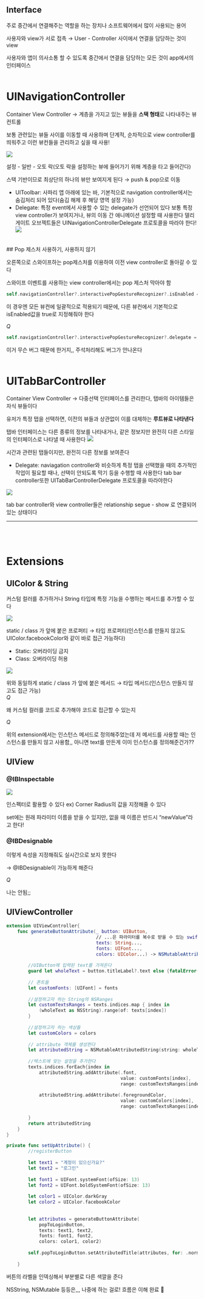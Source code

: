 ## Interface

주로 중간에서 연결해주는 역할을 하는 장치나 소프트웨어에서 많이 사용되는 용어

사용자와 view가 서로 접촉 → User - Controller 사이에서 연결을 담당하는 것이 view

사용자와 앱이 의사소통 할 수 있도록 중간에서 연결을 담당하는 모든 것이 app에서의 인터페이스
<br>
<br>
# UINavigationController

Container View Controller → 계층을 가지고 있는 뷰들을 **스택 형태**로 나타내주는 뷰 컨트롤

보통 관련있는 뷰들 사이를 이동할 때 사용하며 단계적, 순차적으로 view controller를 띄워주고 이런 뷰컨들을 관리하고 싶을 때 사용!

![](https://images.velog.io/images/enchantee/post/c791ca1d-ea14-4147-b801-2426c9fad476/%EC%8A%A4%ED%81%AC%EB%A6%B0%EC%83%B7_2022-03-30_%EC%98%A4%ED%9B%84_2.32.45.png)

설정 - 일반 - 오토 락(오토 락을 설정하는 뷰에 들어가기 위해 계층을 타고 들어간다)

스택 기반이므로 최상단의 하나의 뷰만 보여지게 된다 → push & pop으로 이동

- UIToolbar: 사파리 앱 아래에 있는 바, 기본적으로 navigation controller에서는 숨김처리 되어 있다(숨김 해제 후 해당 영역 설정 가능)
- Delegate: 특정 event에서 사용할 수 있는 delegate가 선언되어 있다
보통 특정 view controller가 보여지거나, 뷰의 이동 간 애니메이션 설정할 때 사용한다
델리게이트 오브젝트들은 UINavigationControllerDelegate 프로토콜을 따라야 한다!
![](https://images.velog.io/images/enchantee/post/7654852f-bd49-449b-a9ba-de85e9d7ed09/%EC%8A%A4%ED%81%AC%EB%A6%B0%EC%83%B7_2022-03-30_%EC%98%A4%ED%9B%84_2.43.26.png)
<br>
## Pop 제스처 사용하기, 사용하지 않기

오른쪽으로 스와이프하는 pop제스처를 이용하여 이전 view controller로 돌아갈 수 있다

스와이프 이벤트를 사용하는 view controller에서는 pop 제스처 막아야 함

```swift
self.navigationController?.interactivePopGestureRecognizer?.isEnabled = false
```

이 경우엔 모든 뷰컨에 일괄적으로 적용되기 때문에, 다른 뷰컨에서 기본적으로 isEnabled값을 true로 지정해줘야 한다
<br>

_Q_

```swift
self.navigationController?.interactivePopGestureRecognizer?.delegate = nil
```

이거 무슨 버그 때문에 한거지,, 주석처리해도 버그가 안나온다
<br>
<br>

# UITabBarController

Container View Controller → 다중선택 인터페이스를 관리한다, 탭바의 아이템들은 자식 뷰들이다

유저가 특정 탭을 선택하면, 이전의 뷰들과 상관없이 이를 대체하는 **루트뷰로 나타낸다**

탭바 인터페이스는 다른 종류의 정보를 나타내거나, 같은 정보지만 완전히 다른 스타일의 인터페이스로 나타낼 때 사용한다
![](https://images.velog.io/images/enchantee/post/1705d62f-ea17-46ad-b7b6-99cbedec1511/%EC%8A%A4%ED%81%AC%EB%A6%B0%EC%83%B7_2022-03-30_%EC%98%A4%ED%9B%84_3.23.13.png)

시간과 관련된 탭들이지만, 완전히 다른 정보를 보여준다

- Delegate: naviagation controller와 비슷하게 특정 탭을 선택했을 때의 추가적인 작업이 필요할 때나, 선택이 안되도록 막기 등을 수행할 때 사용한다
tab bar controller또한 UITabBarControllerDelegate 프로토콜을 따라야한다


![](https://images.velog.io/images/enchantee/post/195fec25-5a23-4b4d-8c1f-53ac8bc055ef/%EC%8A%A4%ED%81%AC%EB%A6%B0%EC%83%B7_2022-03-30_%EC%98%A4%ED%9B%84_3.29.48.png)

tab bar controller와 view controller들은 relationship segue - show 로 연결되어 있는 상태이다

---
<br>
<br>

# Extensions

## UIColor & String

커스텀 컬러를 추가하거나 String 타입에 특정 기능을 수행하는 메서드를 추가할 수 있다

![](https://images.velog.io/images/enchantee/post/4fbf3b01-f2d7-43f7-8eac-01d5c8a94be3/%EC%8A%A4%ED%81%AC%EB%A6%B0%EC%83%B7_2022-03-30_%EC%98%A4%ED%9B%84_3.51.05.png)

static / class 가 앞에 붙은 프로퍼티 → 타입 프로퍼티(인스턴스를 만들지 않고도 UIColor.facebookColor와 같이 바로 접근 가능하다)

- Static: 오버라이딩 금지
- Class: 오버라이딩 허용

![](https://images.velog.io/images/enchantee/post/8d274104-3eb3-4378-959d-6869711a7278/%EC%8A%A4%ED%81%AC%EB%A6%B0%EC%83%B7_2022-03-30_%EC%98%A4%ED%9B%84_3.57.48.png)


위와 동일하게 static / class 가 앞에 붙은 메서드 → 타입 메서드(인스턴스 만들지 않고도 접근 가능)
<br>
_Q_

왜 커스텀 컬러를 코드로 추가해야 코드로 접근할 수 있는지

_Q_

위의 extension에서는 인스턴스 메서드로 정의해주었는데 저 메서드를 사용할 때는 인스턴스를 만들지 않고 사용함,, 아니면 text를 만든게 이미 인스턴스를 정의해준건가??
<br>

## UIView

### @IBInspectable
![](https://images.velog.io/images/enchantee/post/e19acf63-ce10-4944-a606-b2382da949e9/%EC%8A%A4%ED%81%AC%EB%A6%B0%EC%83%B7_2022-03-30_%EC%98%A4%ED%9B%84_4.05.04.png)

인스펙터로 활용할 수 있다 
ex) Corner Radius의 값을 지정해줄 수 있다

set에는 원래 파라미터 이름을 받을 수 있지만, 없을 때 이름은 반드시 “newValue”라고 한다!

### @IBDesignable

이렇게 속성을 지정해줘도 실시간으로 보지 못한다 

→ @IBDesignable이 가능하게 해준다

_Q_

나는 안됨;;
<br>


## UIViewController

```swift
extension UIViewController{
    func generateButtonAttribute(_ button: UIButton,
                                 // ...은 파라미터를 복수로 받을 수 있는 swift 문법
                                 texts: String...,
                                 fonts: UIFont...,
                                 colors: UIColor...) -> NSMutableAttributedString { //어떤 속성이 적용된 형태로 리턴한다
        
        //UIButton에 입력된 text를 가져온다
        guard let wholeText = button.titleLabel?.text else {fatalError("버튼에 텍스트가 없음.")}
        
        // 폰트들
        let customFonts: [UIFont] = fonts
        
        //설정하고자 하는 String의 NSRanges
        let customTextsRanges = texts.indices.map { index in
            (wholeText as NSString).range(of: texts[index])
        }
        
        //설정하고자 하는 색상들
        let customColors = colors
        
        // attribute 객체를 생성한다
        let attributedString = NSMutableAttributedString(string: wholeText)
        
        //텍스트에 맞는 설정을 추가한다
        texts.indices.forEach{index in
            attributedString.addAttribute(.font,
                                          value: customFonts[index],
                                          range: customTextsRanges[index])
            
            attributedString.addAttribute(.foregroundColor,
                                          value: customColors[index],
                                          range: customTextsRanges[index])
            
        }
        return attributedString
    }
}
```

```swift
private func setUpAttribute() {
        //registerButton
        
        let text1 = "계정이 있으신가요?"
        let text2 = "로그인"
        
        let font1 = UIFont.systemFont(ofSize: 13)
        let font2 = UIFont.boldSystemFont(ofSize: 13)
        
        let color1 = UIColor.darkGray
        let color2 = UIColor.facebookColor
        
        
        let attributes = generateButtonAttribute(
            popToLoginButton,
            texts: text1, text2,
            fonts: font1, font2,
            colors: color1, color2)
        
        self.popToLoginButton.setAttributedTitle(attributes, for: .normal)
        
    }
```

버튼의 라벨을 인덱싱해서 부분별로 다른 색깔을 준다

NSString, NSMutable 등등은,,, 나중에 하는 걸로! 흐름은 이해 완료 🙂

